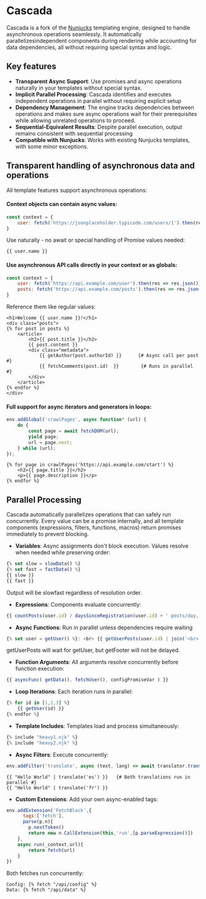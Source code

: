 # Cascada

Cascada is a fork of the [Nunjucks](https://github.com/mozilla/nunjucks "Nunjucks") templating engine, designed to handle asynchronous operations seamlessly. It automatically parallelizesindependent components during rendering while accounting for data dependencies, all without requiring special syntax and logic.

## Key features
- **Transparent Async Support**: Use promises and async operations naturally in your templates without special syntax.
- **Implicit Parallel Processing**: Cascada identifies and executes independent operations in parallel without requiring explicit setup
- **Dependency Management**: The engine tracks dependencies between operations and makes sure async operations wait for their prerequisites while allowing unrelated operations to proceed.
- **Sequential-Equivalent Results**: Despite parallel execution, output remains consistent with sequential processing
- **Compatible with Nunjucks**: Works with existing Nunjucks templates, with some minor exceptions.

## Transparent handling of asynchronous data and operations
All template features support asynchronous operations:
#### Context objects can contain async values:
```javascript
const context = {
    user: fetch('https://jsonplaceholder.typicode.com/users/1').then(res => res.json())
}
```
Use naturally - no await or special handling of Promise values needed:
```njk
{{ user.name }}
```
#### Use asynchronous API calls directly in your context or as globals:
```javascript
const context = {
    user: fetch('https://api.example.com/user').then(res => res.json()),
    posts: fetch('https://api.example.com/posts').then(res => res.json())
}
```
Reference them like regular values:
```njk
<h1>Welcome {{ user.name }}!</h1>
<div class="posts">
{% for post in posts %}
    <article>
        <h2>{{ post.title }}</h2>
        {{ post.content }}
        <div class="metadata">
            {{ getAuthor(post.authorId) }}      {# Async call per post #}
            {{ fetchComments(post.id)  }}        {# Runs in parallel #}
        </div>
    </article>
{% endfor %}
</div>
```
#### Full support for async iterators and generators in loops:
```javascript
env.addGlobal('crawlPages', async function* (url) {
    do {
        const page = await fetchDOM(url);
        yield page;
        url = page.next;
    } while (url);
});
```
```njk
{% for page in crawlPages('https://api.example.com/start') %}
	<h2>{{ page.title }}</h2>
	<p>{{ page.description }}</p>
{% endfor %}
```
## Parallel Processing
Cascada automatically parallelizes operations that can safely run concurrently. Every value can be a promise internally, and all template components (expressions, filters, functions, macros) return promises immediately to prevent blocking.
- **Variables**: Async assignments don't block execution. Values resolve when needed while preserving order:
```javascript
{% set slow = slowData() %}
{% set fast = fastData() %}
{{ slow }}
{{ fast }}
```
Output will be slowfast regardless of resolution order.

- **Expressions**: Components evaluate concurrently:
```javascript
{{ countPosts(user.id) / daysSinceRegistration(user.id) + ' posts/day, ' + getLikes(user.id) + ' likes' }}
```
- **Async Functions**: Run in parallel unless dependencies require waiting
```javascript
{% set user = getUser() %}: <br> {{ getUserPosts(user.id) | join('<br>') }}{{ getFooter() }}
```
getUserPosts will wait for getUser, but getFooter will not be delayed.
- **Function Arguments**: All arguments resolve concurrently before function execution:
```javascript
{{ asyncFunc( getData(), fetchUser(), configPromiseVar ) }}
```
- **Loop Iterations**: Each iteration runs in parallel:
```javascript
{% for id in [1,2,3] %}
	{{ getUser(id) }}
{% endfor %}
```
- **Template Includes**: Templates load and process simultaneously:
```javascript
{% include "heavy1.njk" %}
{% include "heavy2.njk" %}
```
- **Async Filters**: Execute concurrently:
```javascript
env.addFilter('translate', async (text, lang) => await translator.translate(text, lang));
```
```njk
{{ "Hello World" | translate('es') }}   {# Both translations run in parallel #}
{{ "Hello World" | translate('fr') }}
```
- **Custom Extensions**: Add your own async-enabled tags:
```javascript
env.addExtension('FetchBlock',{
	  tags:['fetch'],
	  parse(p,n){
		p.nextToken()
		return new n.CallExtension(this,'run',[p.parseExpression()])
	},
	async run(_context,url){
		return fetch(url)
	}
})
```
Both fetches run concurrently:
```njk
Config: {% fetch "/api/config" %}
Data: {% fetch "/api/data" %}
```